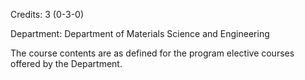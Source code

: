 Credits: 3 (0-3-0)

Department: Department of Materials Science and Engineering

The course contents are as defined for the program elective courses offered by the Department.